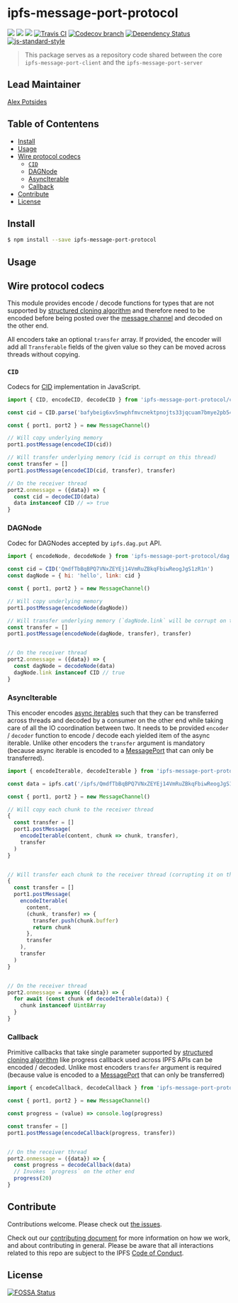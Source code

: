 # ipfs-message-port-protocol <!-- omit in toc -->

[![](https://img.shields.io/badge/made%20by-Protocol%20Labs-blue.svg?style=flat-square)](http://protocol.ai)
[![](https://img.shields.io/badge/project-IPFS-blue.svg?style=flat-square)](http://ipfs.io/)
[![](https://img.shields.io/badge/freenode-%23ipfs-blue.svg?style=flat-square)](http://webchat.freenode.net/?channels=%23ipfs)
[![Travis CI](https://flat.badgen.net/travis/ipfs/js-ipfs)](https://travis-ci.com/ipfs/js-ipfs)
[![Codecov branch](https://img.shields.io/codecov/c/github/ipfs/js-ipfs/master.svg?style=flat-square)](https://codecov.io/gh/ipfs/js-ipfs)
[![Dependency Status](https://david-dm.org/ipfs/js-ipfs/status.svg?path=packages/ipfs-message-port-protocol)](https://david-dm.org/ipfs/js-ipfs?path=packages/ipfs-message-port-protocol)
[![js-standard-style](https://img.shields.io/badge/code%20style-standard-brightgreen.svg?style=flat-square)](https://github.com/feross/standard)

> This package serves as a repository code shared between the core `ipfs-message-port-client` and the `ipfs-message-port-server`

## Lead Maintainer <!-- omit in toc -->

[Alex Potsides](https://github.com/achingbrain)

## Table of Contentens <!-- omit in toc -->

- [Install](#install)
- [Usage](#usage)
- [Wire protocol codecs](#wire-protocol-codecs)
  - [`CID`](#cid)
  - [DAGNode](#dagnode)
  - [AsyncIterable](#asynciterable)
  - [Callback](#callback)
- [Contribute](#contribute)
- [License](#license)

## Install

```bash
$ npm install --save ipfs-message-port-protocol
```

## Usage

## Wire protocol codecs

This module provides encode / decode functions for types that are not supported by [structured cloning algorithm][] and therefore need to be encoded before being posted over the [message channel][] and decoded on the other end.

All encoders take an optional `transfer` array. If provided, the encoder will add all `Transferable` fields of the given value so they can be moved across threads without copying.

### `CID`

Codecs for [CID][] implementation in JavaScript.

```js
import { CID, encodeCID, decodeCID } from 'ipfs-message-port-protocol/cid'

const cid = CID.parse('bafybeig6xv5nwphfmvcnektpnojts33jqcuam7bmye2pb54adnrtccjlsu')

const { port1, port2 } = new MessageChannel()

// Will copy underlying memory
port1.postMessage(encodeCID(cid))

// Will transfer underlying memory (cid is corrupt on this thread)
const transfer = []
port1.postMessage(encodeCID(cid, transfer), transfer)

// On the receiver thread
port2.onmessage = ({data}) => {
  const cid = decodeCID(data)
  data instanceof CID // => true
}
```

### DAGNode

Codec for DAGNodes accepted by `ipfs.dag.put` API.

```js
import { encodeNode, decodeNode } from 'ipfs-message-port-protocol/dag'

const cid = CID('QmdfTbBqBPQ7VNxZEYEj14VmRuZBkqFbiwReogJgS1zR1n')
const dagNode = { hi: 'hello', link: cid }

const { port1, port2 } = new MessageChannel()

// Will copy underlying memory
port1.postMessage(encodeNode(dagNode))

// Will transfer underlying memory (`dagNode.link` will be corrupt on this thread)
const transfer = []
port1.postMessage(encodeNode(dagNode, transfer), transfer)


// On the receiver thread
port2.onmessage = ({data}) => {
  const dagNode = decodeNode(data)
  dagNode.link instanceof CID // true
}
```

### AsyncIterable

This encoder encodes [async iterables][] such that they can be transferred
across threads and decoded by a consumer on the other end while taking care of
all the IO coordination between two. It needs to be provided `encoder` /
`decoder` function to encode / decode each yielded item of the async iterable.
Unlike other encoders the `transfer` argument is mandatory (because async
iterable is encoded to a [MessagePort][] that can only be transferred).


```js
import { encodeIterable, decodeIterable } from 'ipfs-message-port-protocol/core')

const data = ipfs.cat('/ipfs/QmdfTbBqBPQ7VNxZEYEj14VmRuZBkqFbiwReogJgS1zR1n')

const { port1, port2 } = new MessageChannel()

// Will copy each chunk to the receiver thread
{
  const transfer = []
  port1.postMessage(
    encodeIterable(content, chunk => chunk, transfer),
    transfer
  )
}


// Will transfer each chunk to the receiver thread (corrupting it on this thread)
{
  const transfer = []
  port1.postMessage(
    encodeIterable(
      content,
      (chunk, transfer) => {
        transfer.push(chunk.buffer)
        return chunk
      },
      transfer
    ),
    transfer
  )
}


// On the receiver thread
port2.onmessage = async ({data}) => {
  for await (const chunk of decodeIterable(data)) {
    chunk instanceof Uint8Array
  }
}
```

### Callback

Primitive callbacks that take single parameter supported by [structured cloning algorithm][] like progress callback used across IPFS APIs can be encoded / decoded. Unlike most encoders `transfer` argument is required (because value is encoded to a [MessagePort][] that can only be transferred)

```js
import { encodeCallback, decodeCallback } from 'ipfs-message-port-protocol/core'

const { port1, port2 } = new MessageChannel()

const progress = (value) => console.log(progress)

const transfer = []
port1.postMessage(encodeCallback(progress, transfer))


// On the receiver thread
port2.onmessage = ({data}) => {
  const progress = decodeCallback(data)
  // Invokes `progress` on the other end
  progress(20)
}
```


[structured cloning algorithm]:https://developer.mozilla.org/en-US/docs/Web/API/Web_Workers_API/Structured_clone_algorithm
[message channel]:https://developer.mozilla.org/en-US/docs/Web/API/MessageChannel
[MessagePort]:https://developer.mozilla.org/en-US/docs/Web/API/MessagePort
[Transferable]:https://developer.mozilla.org/en-US/docs/Web/API/Transferable

[CID]:https://github.com/multiformats/js-cid

[async iterables]:https://developer.mozilla.org/en-US/docs/Web/JavaScript/Reference/Statements/for-await...of

## Contribute

Contributions welcome. Please check out [the issues](https://github.com/ipfs/js-ipfs/issues).

Check out our [contributing document](https://github.com/ipfs/community/blob/master/CONTRIBUTING_JS.md) for more information on how we work, and about contributing in general. Please be aware that all interactions related to this repo are subject to the IPFS [Code of Conduct](https://github.com/ipfs/community/blob/master/code-of-conduct.md).

## License

[![FOSSA Status](https://app.fossa.io/api/projects/git%2Bgithub.com%2Fipfs%2Fjs-ipfs.svg?type=large)](https://app.fossa.io/projects/git%2Bgithub.com%2Fipfs%2Fjs-ipfs?ref=badge_large)
